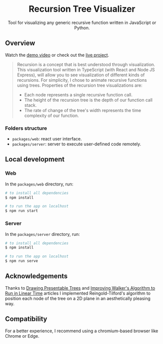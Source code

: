 <h1 align="center">Recursion Tree Visualizer</h1>

<p align="center">Tool for visualizing any generic recursive function written in JavaScript or Python.</p>

## Overview

Watch the [demo video](https://youtu.be/1f-KeeN8AHs) or check out the [live project](https://recursion.now.sh).

> Recursion is a concept that is best understood through visualization. This visualization tool written in TypeScript (with React and Node JS Express), will allow you to see visualization of different kinds of recursions. For simplicity, I chose to animate recursive functions using trees.
> Properties of the recursion tree visualizations are:
>
> - Each node represents a single recursive function call.
> - The height of the recursion tree is the depth of our function call stack.
> - The rate of change of the tree's width represents the time complexity of our function.

### Folders structure

- `packages/web`: react user interface.
- `packages/server`: server to execute user-defined code remotely.
<!-- - `packages/common`: shared code between web and lambda -->

## Local development

### Web

In the `packages/web` directory, run:

```bash
# to install all dependencies
$ npm install

# to run the app on localhost
$ npm run start
```

### Server

In the `packages/server` directory, run:

```bash
# to install all dependencies
$ npm install

# to run the app on localhost
$ npm run serve
```

## Acknowledgements

Thanks to [Drawing Presentable Trees](https://llimllib.github.io/pymag-trees/#foot5) and [Improving Walker's Algorithm to Run in Linear Time](http://dirk.jivas.de/papers/buchheim02improving.pdf) articles I implemented Reingold-Tilford's algorithm to position each node of the tree on a 2D plane in an aesthetically pleasing way.

## Compatibility

For a better experience, I recommend using a chromium-based browser like Chrome or Edge.
